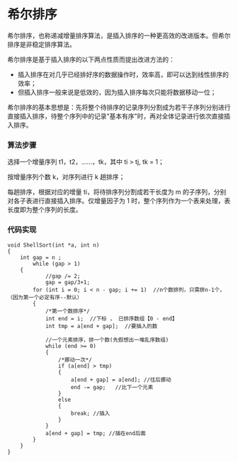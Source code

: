 # 希尔排序

希尔排序，也称递减增量排序算法，是插入排序的一种更高效的改进版本。但希尔排序是非稳定排序算法。

希尔排序是基于插入排序的以下两点性质而提出改进方法的：

- 插入排序在对几乎已经排好序的数据操作时，效率高，即可以达到线性排序的效率；
- 但插入排序一般来说是低效的，因为插入排序每次只能将数据移动一位；

希尔排序的基本思想是：先将整个待排序的记录序列分割成为若干子序列分别进行直接插入排序，待整个序列中的记录"基本有序"时，再对全体记录进行依次直接插入排序。



### 算法步骤

选择一个增量序列 t1，t2，……，tk，其中 ti > tj, tk = 1；

按增量序列个数 k，对序列进行 k 趟排序；

每趟排序，根据对应的增量 ti，将待排序列分割成若干长度为 m 的子序列，分别对各子表进行直接插入排序。仅增量因子为 1 时，整个序列作为一个表来处理，表长度即为整个序列的长度。



### 代码实现

```
void ShellSort(int *a, int n)
{
	int gap = n ;
		while (gap > 1)
	{ 
			//gap /= 2;
			gap = gap/3+1;
		for (int i = 0; i < n - gap; i += 1)  //n个数排列，只需排n-1个，（因为第一个必定有序--默认）
		{
			/*第一个数排序*/
			int end = i;  //下标 ， 已排序数组【0 - end】
			int tmp = a[end + gap];  //要插入的数

			//一个元素排序，排一个数(先假想出一堆乱序数组)
			while (end >= 0)
			{
				/*挪动一次*/
				if (a[end] > tmp)
				{
					a[end + gap] = a[end]; //往后挪动
					end -= gap;   //比下一个元素
				}
				else
				{
					break; //插入
				}
			}
			a[end + gap] = tmp; //插在end后面
		}
	}
}
```


